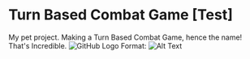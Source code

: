 # Turn Based Combat Game [Test]
My pet project.  Making a Turn Based Combat Game, hence the name!  That's Incredible.
![GitHub Logo](/images/logo.png)
Format: ![Alt Text](url)
